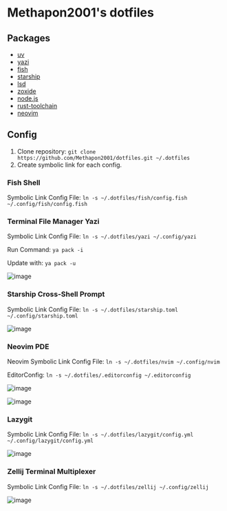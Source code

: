 # Methapon2001's dotfiles

## Packages

- [uv](https://github.com/astral-sh/uv)
- [yazi](https://yazi-rs.github.io/)
- [fish](https://fishshell.com/)
- [starship](https://starship.rs/)
- [lsd](https://github.com/lsd-rs/lsd)
- [zoxide](https://github.com/ajeetdsouza/zoxide)
- [node.js](https://nodejs.org/)
- [rust-toolchain](https://www.rustup.rs/)
- [neovim](https://neovim.io/)

## Config

1. Clone repository: `git clone https://github.com/Methapon2001/dotfiles.git ~/.dotfiles`
2. Create symbolic link for each config.

### Fish Shell

Symbolic Link Config File: `ln -s ~/.dotfiles/fish/config.fish ~/.config/fish/config.fish`

### Terminal File Manager Yazi

Symbolic Link Config File: `ln -s ~/.dotfiles/yazi ~/.config/yazi`

Run Command: `ya pack -i`

Update with: `ya pack -u`

![image](https://github.com/user-attachments/assets/722c49a6-fc6d-464e-9650-b936806e088b)


### Starship Cross-Shell Prompt

Symbolic Link Config File: `ln -s ~/.dotfiles/starship.toml ~/.config/starship.toml`

![image](https://github.com/user-attachments/assets/0a84ef1a-c920-47af-9b58-0491623e56df)


### Neovim PDE

Neovim Symbolic Link Config File: `ln -s ~/.dotfiles/nvim ~/.config/nvim`

EditorConfig: `ln -s ~/.dotfiles/.editorconfig ~/.editorconfig`

![image](https://github.com/user-attachments/assets/c79d70c4-eb35-4d56-8acc-1a7c4b8e27ba)

![image](https://github.com/user-attachments/assets/16af0191-5668-4226-9ed6-a5dc014b394b)


### Lazygit

Symbolic Link Config File: `ln -s ~/.dotfiles/lazygit/config.yml ~/.config/lazygit/config.yml`

![image](https://github.com/user-attachments/assets/6d914cd7-66ac-469f-ac1f-2a92ca26d48d)


### Zellij Terminal Multiplexer

Symbolic Link Config File: `ln -s ~/.dotfiles/zellij ~/.config/zellij`

![image](https://github.com/user-attachments/assets/81be40f4-1fdd-4373-bbfa-e5eeca12b94b)
